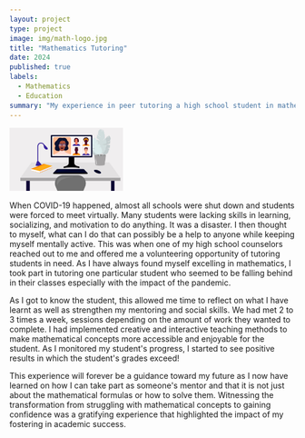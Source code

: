```yaml
---
layout: project
type: project
image: img/math-logo.jpg
title: "Mathematics Tutoring"
date: 2024
published: true
labels:
  - Mathematics
  - Education
summary: "My experience in peer tutoring a high school student in mathematics."
---
```


<div class="text-center p-4">
<img width="200px" src="../img/tutoring.jpeg" class="img-thumbnail" >
</div>

When COVID-19 happened, almost all schools were shut down and students were forced to meet virtually. Many students were lacking skills in learning, socializing, and motivation to do anything. It was a disaster. I then thought to myself, what can I do that can possibly be a help to anyone while keeping myself mentally active. This was when one of my high school counselors reached out to me and offered me a volunteering opportunity of tutoring students in need. As I have always found myself excelling in mathematics, I took part in tutoring one particular student who seemed to be falling behind in their classes especially with the impact of the pandemic.

As I got to know the student, this allowed me time to reflect on what I have learnt as well as strengthen my mentoring and social skills. We had met 2 to 3 times a week, sessions depending on the amount of work they wanted to complete. I had implemented creative and interactive teaching methods to make mathematical concepts more accessible and enjoyable for the student. As I monitored my student's progress, I started to see positive results in which the student's grades exceed! 

This experience will forever be a guidance toward my future as I now have learned on how I can take part as someone's mentor and that it is not just about the mathematical formulas or how to solve them. Witnessing the transformation from struggling with mathematical concepts to gaining confidence was a gratifying experience that highlighted the impact of my fostering in academic success.

